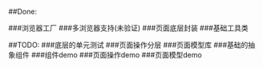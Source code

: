 ##Done:

###浏览器工厂
###多浏览器支持(未验证)
###页面底层封装
###基础工具类

##TODO:
###底层的单元测试
###页面操作分层
###页面模型库
###基础的抽象组件
###组件demo
###页面操作demo
###页面模型demo
